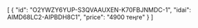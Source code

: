 [
  {
    "id": "O2YWZY6YUP-S3QVAAUXEN-K70FBJNMDC-1",
    "idai": AIMD68LC2-AIPBDH8C1",
    "price": "4900 теңге"
  }
]